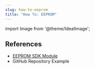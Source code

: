 ```yaml
---
slug: how-to-eeprom
title: "How To: EEPROM"
---
```

import Image from '@theme/IdealImage';


## References
- [EEPROM SDK Module](https://sdk.hardwario.com/group__twr__eeprom.html)
- GitHub Repository Example

